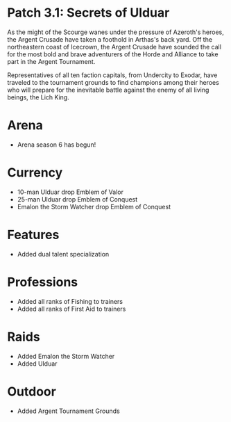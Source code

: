 # Patch 3.1: Secrets of Ulduar
As the might of the Scourge wanes under the pressure of Azeroth's heroes, the Argent Crusade have taken a foothold in Arthas's back yard. Off the northeastern coast of Icecrown, the Argent Crusade have sounded the call for the most bold and brave adventurers of the Horde and Alliance to take part in the Argent Tournament.

Representatives of all ten faction capitals, from Undercity to Exodar, have traveled to the tournament grounds to find champions among their heroes who will prepare for the inevitable battle against the enemy of all living beings, the Lich King.

# Arena
- Arena season 6 has begun!

# Currency
- 10-man Ulduar drop Emblem of Valor
- 25-man Ulduar drop Emblem of Conquest
- Emalon the Storm Watcher drop Emblem of Conquest

# Features
- Added dual talent specialization

# Professions
- Added all ranks of Fishing to trainers
- Added all ranks of First Aid to trainers

# Raids
- Added Emalon the Storm Watcher
- Added Ulduar

# Outdoor
- Added Argent Tournament Grounds
